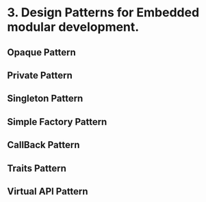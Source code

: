 # 3. Design Patterns for Embedded modular development.

## Opaque Pattern

## Private Pattern

## Singleton Pattern

## Simple Factory Pattern

## CallBack Pattern

## Traits Pattern

## Virtual API Pattern

